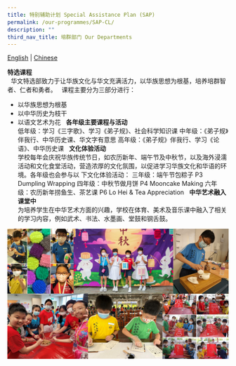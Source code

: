 ```yaml
---
title: 特别辅助计划 Special Assistance Plan (SAP)
permalink: /our-programmes/SAP-CL/
description: ""
third_nav_title: 培群部门 Our Departments
---
```

[English](/our-programme-hidden/SAP-el/) | [Chinese](/our-programmes/SAP-cl/)

**特选课程** <br> 
华文特选部致力于让华族文化与华文充满活力，以华族思想为根基，培养培群智者、仁者和勇者。
 
课程主要分为三部分进行：
* 以华族思想为根基
* 以中华历史为枝干
* 以语文艺术为花
 
**各年级主要课程与活动**<br>
低年级：学习《三字歌》、学习《弟子规》、社会科学知识课
中年级：《弟子规》伴我行、中华历史课、华文字有意思
高年级：《弟子规》伴我行、学习《论语》、中华历史课
 
**文化体验活动**<br>
学校每年会庆祝华族传统节日，如农历新年、端午节及中秋节，以及海外浸濡活动和文化食堂活动，营造浓厚的文化氛围，以促进学习华族文化和华语的环境。各年级也会参与以
下文化体验活动：
三年级：端午节包粽子 P3 Dumpling Wrapping
四年级：中秋节做月饼 P4 Mooncake Making
六年级：农历新年捞鱼生、茶艺课 P6 Lo Hei & Tea Appreciation
 
**中华艺术融入课堂中**<br>
为培养学生在中华艺术方面的兴趣，学校在体育、美术及音乐课中融入了相关的学习内容，例如武术、书法、水墨画、堂鼓和钢舌鼓。

![SAP1](/images/Our%20Programmes/SAP1.jpg)